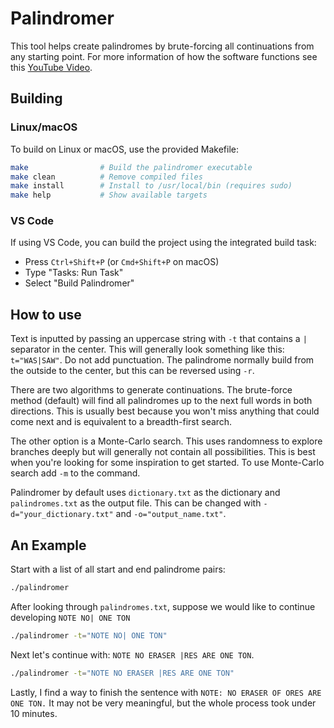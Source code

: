 # Palindromer
This tool helps create palindromes by brute-forcing all continuations from any starting point.
For more information of how the software functions see this [YouTube Video](https://youtu.be/ap08_AGPh8s).

## Building

### Linux/macOS
To build on Linux or macOS, use the provided Makefile:

```bash
make                # Build the palindromer executable
make clean          # Remove compiled files
make install        # Install to /usr/local/bin (requires sudo)
make help           # Show available targets
```

### VS Code
If using VS Code, you can build the project using the integrated build task:
- Press `Ctrl+Shift+P` (or `Cmd+Shift+P` on macOS)
- Type "Tasks: Run Task"
- Select "Build Palindromer"

## How to use
Text is inputted by passing an uppercase string with `-t` that contains a `|` separator in the center.
This will generally look something like this: `t="WAS|SAW"`. Do not add punctuation.
The palindrome normally build from the outside to the center, but this can be reversed using `-r`.

There are two algorithms to generate continuations. The brute-force method (default) will find
all palindromes up to the next full words in both directions. This is usually best because you
won't miss anything that could come next and is equivalent to a breadth-first search.

The other option is a Monte-Carlo search. This uses randomness to explore branches deeply but
will generally not contain all possibilities. This is best when you're looking for some
inspiration to get started. To use Monte-Carlo search add `-m` to the command.

Palindromer by default uses `dictionary.txt` as the dictionary and `palindromes.txt` as the output file.
This can be changed with `-d="your_dictionary.txt"` and `-o="output_name.txt"`.

## An Example
Start with a list of all start and end palindrome pairs:

```bash
./palindromer
```

After looking through `palindromes.txt`, suppose we would like to continue developing `NOTE NO| ONE TON`

```bash
./palindromer -t="NOTE NO| ONE TON"
```

Next let's continue with: `NOTE NO ERASER |RES ARE ONE TON`.

```bash
./palindromer -t="NOTE NO ERASER |RES ARE ONE TON"
```

Lastly, I find a way to finish the sentence with `NOTE: NO ERASER OF ORES ARE ONE TON.`
It may not be very meaningful, but the whole process took under 10 minutes.
